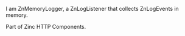 I am ZnMemoryLogger, a ZnLogListener that collects ZnLogEvents in memory.

Part of Zinc HTTP Components.